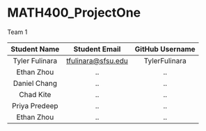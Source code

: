 # MATH400_ProjectOne

Team 1

| Student Name   | Student Email          | GitHub Username  |
|    :---:       |     :---:              |     :---:        |
| Tyler Fulinara | tfulinara@sfsu.edu     | TylerFulinara    |
| Ethan Zhou | ..     | ..    |
| Daniel Chang | ..     | ..    |
| Chad Kite | ..     | ..    |
| Priya Predeep | ..     | ..    |
| Ethan Zhou | ..     | ..    |
